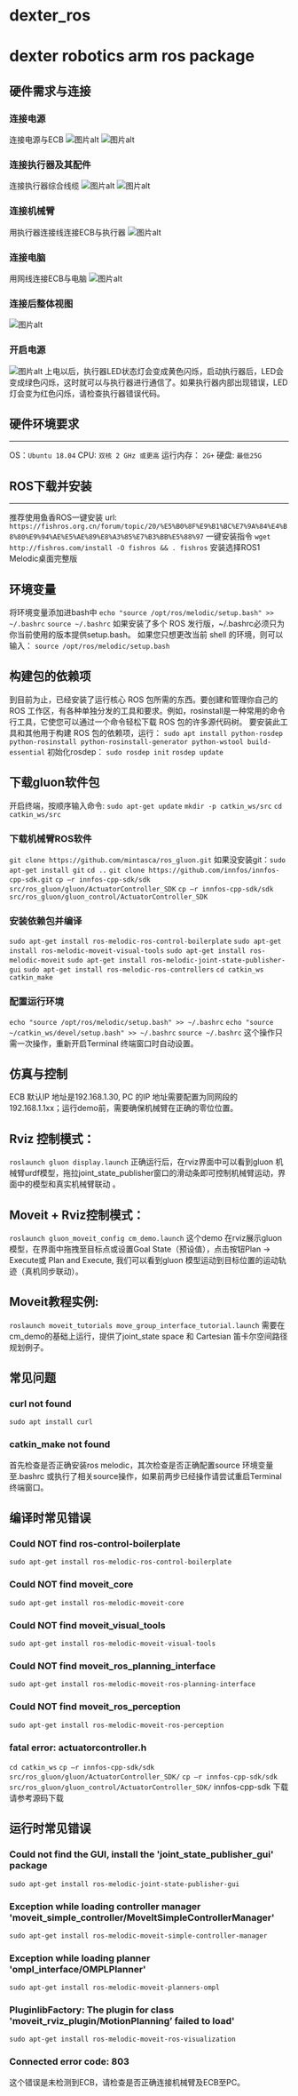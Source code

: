 # dexter_ros
dexter robotics arm ros package
====
## 硬件需求与连接
### 连接电源
连接电源与ECB
![图片alt](/image/gloun4.jpg "ECB 连接XT60")    ![图片alt](image/gloun5.jpg "完成预览图")
### 连接执行器及其配件
连接执行器综合线缆
![图片alt](image/gloun8.jpg "任意molex接口")    ![图片alt](image/gloun9.jpg "连接完成")
### 连接机械臂
用执行器连接线连接ECB与执行器
![图片alt](image/gloun11.jpg "连接机械臂")
### 连接电脑
用网线连接ECB与电脑
![图片alt](image/gloun14.jpg "连接电脑网口")
### 连接后整体视图
![图片alt](image/gloun17.jpg "示意图")
### 开启电源
![图片alt](image/poweron.png "示意图")
上电以后，执行器LED状态灯会变成黄色闪烁，启动执行器后，LED会变成绿色闪烁，这时就可以与执行器进行通信了。如果执行器内部出现错误，LED灯会变为红色闪烁，请检查执行器错误代码。
## 硬件环境要求
--------------------------------------------
OS：`Ubuntu 18.04`
CPU: `双核 2 GHz 或更高`
运行内存：  `2G+`
硬盘: `最低25G`
## ROS下载并安装
--------------------------------------------
推荐使用鱼香ROS一键安装
url: `https://fishros.org.cn/forum/topic/20/%E5%B0%8F%E9%B1%BC%E7%9A%84%E4%B8%80%E9%94%AE%E5%AE%89%E8%A3%85%E7%B3%BB%E5%88%97`
一键安装指令
`wget http://fishros.com/install -O fishros && . fishros`
安装选择ROS1 Melodic桌面完整版
## 环境变量
将环境变量添加进bash中
`echo "source /opt/ros/melodic/setup.bash" >> ~/.bashrc`
`source ~/.bashrc`
如果安装了多个 ROS 发行版，~/.bashrc必须只为你当前使用的版本提供setup.bash。
如果您只想更改当前 shell 的环境，则可以输入：
`source /opt/ros/melodic/setup.bash`
## 构建包的依赖项
到目前为止，已经安装了运行核心 ROS 包所需的东西。要创建和管理你自己的 ROS 工作区，有各种单独分发的工具和要求。例如，rosinstall是一种常用的命令行工具，它使您可以通过一个命令轻松下载 ROS 包的许多源代码树。
要安装此工具和其他用于构建 ROS 包的依赖项，运行：
`sudo apt install python-rosdep python-rosinstall python-rosinstall-generator python-wstool build-essential`
初始化rosdep：
`sudo rosdep init`
`rosdep update`
## 下载gluon软件包
开启终端，按顺序输入命令:
`sudo apt-get update`
`mkdir -p catkin_ws/src`
`cd catkin_ws/src`
### 下载机械臂ROS软件
`git clone https://github.com/mintasca/ros_gluon.git` 如果没安装git：`sudo apt-get install git`
`cd ..`
`git clone https://github.com/innfos/innfos-cpp-sdk.git`
`cp –r innfos-cpp-sdk/sdk src/ros_gluon/gluon/ActuatorController_SDK`
`cp –r innfos-cpp-sdk/sdk src/ros_gluon/gluon_control/ActuatorController_SDK`
### 安装依赖包并编译
`sudo apt-get install ros-melodic-ros-control-boilerplate`
`sudo apt-get install ros-melodic-moveit-visual-tools`
`sudo apt-get install ros-melodic-moveit`
`sudo apt-get install ros-melodic-joint-state-publisher-gui`
`sudo apt-get install ros-melodic-ros-controllers`
`cd catkin_ws`
`catkin_make`
### 配置运行环境
`echo "source /opt/ros/melodic/setup.bash" >> ~/.bashrc`
`echo "source ~/catkin_ws/devel/setup.bash" >> ~/.bashrc`
`source ~/.bashrc`
这个操作只需一次操作，重新开启Terminal 终端窗口时自动设置。
## 仿真与控制
ECB 默认IP 地址是192.168.1.30, PC 的IP 地址需要配置为同网段的192.168.1.1xx；运行demo前，需要确保机械臂在正确的零位位置。
## Rviz 控制模式：
`roslaunch gluon display.launch`
正确运行后，在rviz界面中可以看到gluon 机械臂urdf模型，拖拉joint_state_publisher窗口的滑动条即可控制机械臂运动，界面中的模型和真实机械臂联动 。
## Moveit + Rviz控制模式：
`roslaunch gluon_moveit_config cm_demo.launch`
这个demo 在rviz展示gluon 模型，在界面中拖拽至目标点或设置Goal State（预设值），点击按钮Plan -> Execute或 Plan and Execute, 我们可以看到gluon 模型运动到目标位置的运动轨迹（真机同步联动）。
## Moveit教程实例:
`roslaunch moveit_tutorials move_group_interface_tutorial.launch`
需要在cm_demo的基础上运行，提供了joint_state space 和 Cartesian 笛卡尔空间路径规划例子。
## 常见问题
### curl not found
`sudo apt install curl`
### catkin_make not found
首先检查是否正确安装ros melodic，其次检查是否正确配置source 环境变量至.bashrc 或执行了相关source操作，如果前两步已经操作请尝试重启Terminal 终端窗口。
## 编译时常见错误
### Could NOT find ros-control-boilerplate
`sudo apt-get install ros-melodic-ros-control-boilerplate`
### Could NOT find moveit_core
`sudo apt-get install ros-melodic-moveit-core`
### Could NOT find moveit_visual_tools
`sudo apt-get install ros-melodic-moveit-visual-tools`
### Could NOT find moveit_ros_planning_interface
`sudo apt-get install ros-melodic-moveit-ros-planning-interface`
### Could NOT find moveit_ros_perception
`sudo apt-get install ros-melodic-moveit-ros-perception`
### fatal error: actuatorcontroller.h
`cd catkin_ws`
`cp –r innfos-cpp-sdk/sdk  src/ros_gluon/gluon/ActuatorController_SDK/`
`cp –r innfos-cpp-sdk/sdk  src/ros_gluon/gluon_control/ActuatorController_SDK/`
innfos-cpp-sdk 下载请参考源码下载
## 运行时常见错误
### Could not find the GUI, install the 'joint_state_publisher_gui' package
`sudo apt-get install ros-melodic-joint-state-publisher-gui`
### Exception while loading controller manager 'moveit_simple_controller/MoveItSimpleControllerManager'
`sudo apt-get install ros-melodic-moveit-simple-controller-manager`
### Exception while loading planner 'ompl_interface/OMPLPlanner'
`sudo apt-get install ros-melodic-moveit-planners-ompl`
### PluginlibFactory: The plugin for class 'moveit_rviz_plugin/MotionPlanning’ failed to load'
`sudo apt-get install ros-melodic-moveit-ros-visualization`
### Connected error code: 803
这个错误是未检测到ECB，请检查是否正确连接机械臂及ECB至PC。